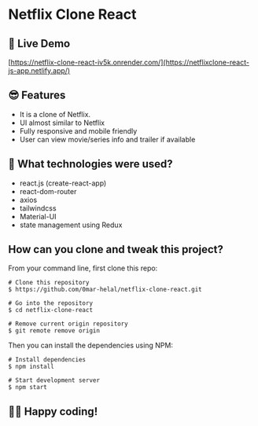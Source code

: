 # Netflix Clone React

## 📌 Live Demo
[https://netflix-clone-react-iv5k.onrender.com/](https://netflixclone-react-js-app.netlify.app/)

## 😎 Features

- It is a clone of Netflix.
- UI almost similar to Netflix
- Fully responsive and mobile friendly
- User can view movie/series info and trailer if available

## 🚀 What technologies were used?

- react.js (create-react-app)
- react-dom-router
- axios
- tailwindcss
- Material-UI
- state management using Redux

## How can you clone and tweak this project?

From your command line, first clone this repo:

```
# Clone this repository
$ https://github.com/0mar-helal/netflix-clone-react.git

# Go into the repository
$ cd netflix-clone-react

# Remove current origin repository
$ git remote remove origin

```

Then you can install the dependencies using NPM:

```
# Install dependencies
$ npm install

# Start development server
$ npm start
```
👨‍💻 Happy coding!
---
